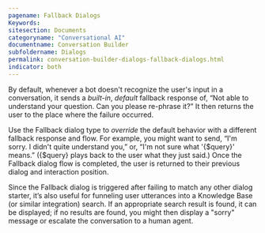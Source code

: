 ```yaml
---
pagename: Fallback Dialogs
Keywords:
sitesection: Documents
categoryname: "Conversational AI"
documentname: Conversation Builder
subfoldername: Dialogs
permalink: conversation-builder-dialogs-fallback-dialogs.html
indicator: both
---
```


By default, whenever a bot doesn't recognize the user's input in a conversation, it sends a _built-in_, _default_ fallback response of, “Not able to understand your question. Can you please re-phrase it?” It then returns the user to the place where the failure occurred.

Use the Fallback dialog type to _override_ the default behavior with a different fallback response and flow. For example, you might want to send, “I'm sorry. I didn't quite understand you,” or, “I'm not sure what '{$query}' means.” ({$query} plays back to the user what they just said.) Once the Fallback dialog flow is completed, the user is returned to their previous dialog and interaction position.

Since the Fallback dialog is triggered after failing to match any other dialog starter, it’s also useful for funneling user utterances into a Knowledge Base (or similar integration) search. If an appropriate search result is found, it can be displayed; if no results are found, you might then display a "sorry" message or escalate the conversation to a human agent.
